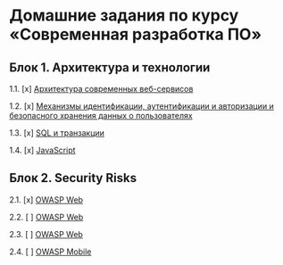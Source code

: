 # Домашние задания по курсу «Современная разработка ПО»

## Блок 1. Архитектура и технологии

1.1. [x] [Архитектура современных веб-сервисов](01_arch)

1.2. [x] [Механизмы идентификации, аутентификации и авторизации и безопасного хранения данных о пользователях](02_auth)

1.3. [x] [SQL и транзакции](03_sql)

1.4. [x] [JavaScript](04_js)

## Блок 2. Security Risks

2.1. [x] [OWASP Web](05_owasp)

2.2. [ ] [OWASP Web](06_owasp)

2.3. [ ] [OWASP Web](07_owasp)

2.4. [ ] [OWASP Mobile](08_owasp)

